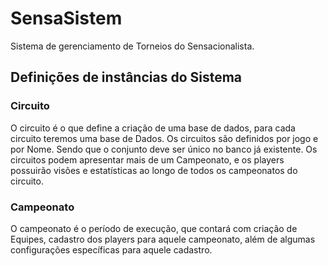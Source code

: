 # SensaSistem
Sistema de gerenciamento de Torneios do Sensacionalista.

## Definições de instâncias do Sistema

### Circuito
O circuito é o que define a criação de uma base de dados, para cada circuito teremos uma base de Dados. Os circuitos são definidos por jogo e por Nome. Sendo que o conjunto deve ser único no banco já existente. Os circuitos podem apresentar mais de um Campeonato, e os players possuirão visões e estatísticas ao longo de todos os campeonatos do circuito.

### Campeonato
O campeonato é o período de execução, que contará com criação de Equipes, cadastro dos players para aquele campeonato, além de algumas configurações específicas para aquele cadastro.